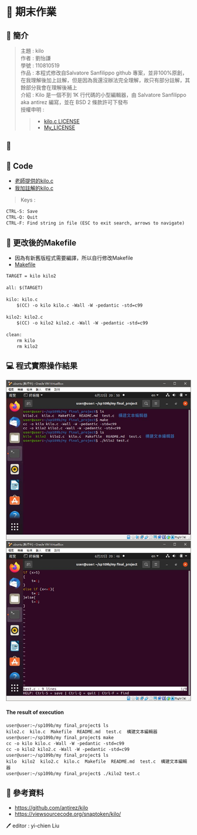 # 📝 期末作業
## 📖 簡介
>主題 : kilo<br>
>作者 : 劉怡謙<br>
>學號 : 110810519<br>
>作品 : 本程式修改自Salvatore Sanfilippo github 專案，並非100%原創，在我理解後加上註解，但是因為我還沒辦法完全理解，故只有部分註解，其餘部分我會在理解後補上<br>
>介紹 : Kilo 是一個不到 1K 行代碼的小型編輯器，由 Salvatore Sanfilippo aka antirez 編寫，並在 BSD 2 條款許可下發布<br>
>授權申明 : 
>>* [kilo.c LICENSE](https://github.com/antirez/kilo/blob/master/LICENSE)
>>* [My_LICENSE](LICENSE.md)

## 📖 
## 📖 Code
* [老師提供的kilo.c](https://gitlab.com/ccc109/sp/-/tree/master/C8-kilo/kilo1.0)
* [我加註解的kilo.c](kilo2.c)

>Keys : <br>
```
CTRL-S: Save
CTRL-Q: Quit
CTRL-F: Find string in file (ESC to exit search, arrows to navigate)
```

## 📖 更改後的Makefile
* 因為有新舊版程式需要編譯，所以自行修改Makefile
* [Makefile](Makefile)
```
TARGET = kilo kilo2

all: $(TARGET)

kilo: kilo.c
	$(CC) -o kilo kilo.c -Wall -W -pedantic -std=c99

kilo2: kilo2.c
	$(CC) -o kilo2 kilo2.c -Wall -W -pedantic -std=c99

clean:
	rm kilo
	rm kilo2
```

## 💻 程式實際操作結果
![](pic/kilo1.JPG)
![](pic/kilo2.JPG)
#### The result of execution
```
user@user:~/sp109b/my final_project$ ls
kilo2.c  kilo.c  Makefile  README.md  test.c  構建文本編輯器
user@user:~/sp109b/my final_project$ make
cc -o kilo kilo.c -Wall -W -pedantic -std=c99
cc -o kilo2 kilo2.c -Wall -W -pedantic -std=c99
user@user:~/sp109b/my final_project$ ls
kilo  kilo2  kilo2.c  kilo.c  Makefile  README.md  test.c  構建文本編輯器
user@user:~/sp109b/my final_project$ ./kilo2 test.c
```

## 📖 參考資料
* https://github.com/antirez/kilo
* https://viewsourcecode.org/snaptoken/kilo/


🖊️ editor : yi-chien Liu
